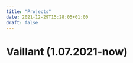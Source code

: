 ```yaml
---
title: "Projects"
date: 2021-12-29T15:28:05+01:00
draft: false
---
```



# Vaillant (1.07.2021-now)


